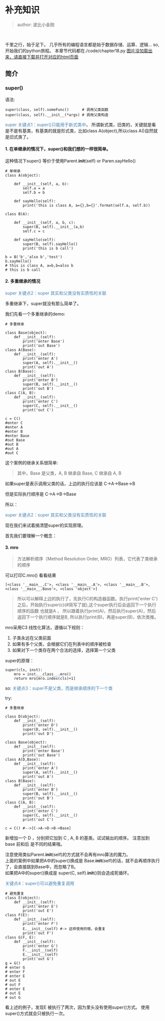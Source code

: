 # 补充知识
>author: 波比小金刚

<br/>

千里之行，始于足下。
几乎所有的编程语言都是始于数据存储、运算、逻辑...
so, 开始我们的python旅程。
本章节代码都在./code/chapter18.py
<a href="#">图片没加载出来，请直接下载并打开对应的html页面</a>

## 简介

### super()

语法:

```
super(class, self).someFunc()      # 调用父类函数
super(class, self).__init__(*args) # 调用父类构造
```

<font color="steelblue">super 关键点1：super()只能用于新式类中</font>，
所谓新式类，旧类的，关键就是看是不是有基类，有基类的就是形式类，比如class A(object),所以class A()自然就是旧式类了。

#### 1. 在单继承的情况下，super()和我们想的一样很简单。

这种情况下super() 等价于使用Parent.__init__(self) or Paren.sayHello()

```
# 单继承
class A(object):

    def __init__(self, a, b):
        self.a = a
        self.b = b

    def sayHello(self):
        print('this is class A, a={},b={}'.format(self.a, self.b))

class B(A):

    def __init__(self, a, b, c):
        super(B, self).__init__(a,b)
        self.c = c

    def sayHello(self):
        super(B, self).sayHello() 
        print('this is b call')

b = B('b','also b','test')
b.sayHello() 
# this is class A, a=b,b=also b
# this is b call
```

#### 2. 多重继承的情况

<font color="steelblue">super 关键点2：super 其实和父类没有实质性的关联</font><br/>


多重继承下，super就没有那么简单了。

我们先看一个多重继承的demo:

```
# 多重继承

class Base(object):
    def __init__(self):
        print('enter Base')
        print('out Base')
class A(Base):
    def __init__(self):
        print('enter A')
        super(A, self).__init__()
        print('out A')
class B(Base):
    def __init__(self):
        print('enter B')
        super(B, self).__init__()
        print('out B')
class C(A, B):
    def __init__(self):
        print('enter C')
        super(C, self).__init__()
        print('out C')

c = C()
#enter C
#enter A
#enter B
#enter Base
#out Base
#out B
#out A
#out C
```

这个案例的继承关系很简单:
>其中，Base 是父类，A, B 继承自 Base, C 继承自 A, B

如果super是表示调用父类的话，上边的执行应该是 C->A->Base->B

但是实际执行顺序是 C->A->B->Base

所以：

<font color="steelblue">super 关键点2：super 其实和父类没有实质性的关联</font><br/>

现在我们来试着搞清楚super的实现原理。

首先我们要理解一个概念：

#### 3. mro

>方法解析顺序（Method Resolution Order, MRO）列表，它代表了类继承的顺序

可以打印C.mro() 看看结果
```
[<class '__main__.C'>, <class '__main__.A'>, <class '__main__.B'>, <class '__main__.Base'>, <class 'object'>]
```

>所以可以解释上边的执行了，先执行C的构造器函数。执行print('enter C')之后，开始执行super(c)(#简写了就),这个super执行后会返回下一个执行顺序的函数 也就是A ， 所以跟着执行print(A)，然后执行super(A)，然后返回下一个执行顺序就是B,
所以执行print(B)，再是super(B)，依次类推。

mro采用C3 线性化算法，遵循以下规则：
1. 子类永远在父类前面
2. 如果有多个父类，会根据它们在列表中的顺序被检查
3. 如果对下一个类存在两个合法的选择，选择第一个父类

super的原理：

```
super(cls, inst):
    mro = inst.__class__.mro()
    return mro[mro.index(cls)+1]
```

so:
<font color="steelblue">关键点3：super不是父类，而是继承顺序的下一个类</font>

try:

```
# 多重继承

class D(object):
    def __init__(self):
        print('enter D')
        super(D, self).__init__()
        print('out D')

class Base(object):
    def __init__(self):
        print('enter Base')
        print('out Base')
class A(D,Base):
    def __init__(self):
        print('enter A')
        super(A, self).__init__()
        print('out A')
class B(Base):
    def __init__(self):
        print('enter B')
        super(B, self).__init__()
        print('out B')
class C(A, B):
    def __init__(self):
        print('enter C')
        super(C, self).__init__()
        print('out C')

c = C() #-->[C->A->D->B->Base]
```

新增加一个 D ，分别把它加到 C , A, B 的基类。试试输出的顺序。
注意加到 base 前和后 是不同的结果哦。

注意使用类似Parent.__init__(self)的方式就不会再有mro算法的魔力。<br/>
上面的案例中如果把A中的super()换成是 Base.__init__(self)的话，就不会再顺序执行了，会直接跳到Base中，而忽略了B。<br/>
如果把A中的super()换成是 super(C, self).__init__()则会造成死循环。<br/>

<font color="steelblue">关键点4：super()可以避免重复调用</font>

```
# 避免重复
class E(object):
    def __init__(self):
        print('enter E')
        print('out E')
class F(E):
    def __init__(self):
        print('enter F')
        E.__init__(self) #-> 这样使用的哦，会重复
        print('out F')
class G(F, E):
    def __init__(self):
        print('enter G')
        F.__init__(self)
        E.__init__(self)
        print('out G')
g = G()
# enter G
# enter F
# enter E
# out E
# out F
# enter E
# out E
# out G
```

看上述的例子，发现E 被执行了两次，因为里头没有使用super()方式。
使用super()方式就会只被执行一次。